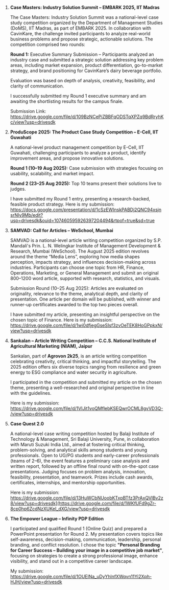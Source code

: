 1. **Case Masters: Industry Solution Summit – EMBARK 2025, IIT Madras**

   The Case Masters: Industry Solution Summit was a national-level case study competition organized by the Department of Management Studies (DoMS), IIT Madras, as part of EMBARK 2025. In collaboration with CavinKare, the challenge invited participants to analyze real-world business problems and propose strategic, actionable solutions.
The competition comprised two rounds:

   **Round 1:** Executive Summary Submission – Participants analyzed an industry case and submitted a strategic solution addressing key problem areas, including market expansion, product differentiation, go-to-market strategy, and brand positioning for CavinKare’s dairy beverage portfolio.

   Evaluation was based on depth of analysis, creativity, feasibility, and clarity of communication.

   I successfully submitted my Round 1 executive summary and am awaiting the shortlisting results for the campus finale.

   Submission Link: https://drive.google.com/file/d/109BzNCePiZBBFqODSTqXPZq9BdRryhKc/view?usp=drivesdk

 2. **ProduScope 2025: The Product Case Study Competition – E-Cell, IIT Guwahati**

    A national-level product management competition by E-Cell, IIT Guwahati, challenging participants to analyze a product, identify improvement areas, and propose innovative solutions.

    **Round 1 (10–19 Aug 2025):** Case submission with strategies focusing on usability, scalability, and market impact.

    **Round 2 (23–25 Aug 2025):** Top 10 teams present their solutions live to judges.

    I have submitted my Round 1 entry, presenting a research-backed, feasible product strategy. Here is my submission: https://docs.google.com/presentation/d/1cSzEWInskPABDj2QNC94xsjnsrNIy9Mb/edit?usp=drivesdk&ouid=107460595926397204494&rtpof=true&sd=true

 3. **SAMVAD: Call for Articles – WeSchool, Mumbai**

    SAMVAD is a national-level article writing competition organized by S.P. Mandali's Prin. L. N. Welingkar Institute of Management Development & Research, Mumbai (WeSchool). The August 2025 edition revolves around the theme “Media Lens”, exploring how media shapes perception, impacts strategy, and influences decision-making across industries. Participants can choose one topic from HR, Finance, Operations, Marketing, or General Management and submit an original 800–1200 word article, supported with research, statistics, and visuals.

    Submission Round (10–25 Aug 2025): Articles are evaluated on originality, relevance to the theme, analytical depth, and clarity of presentation. One article per domain will be published, with winner and runner-up certificates awarded to the top two pieces overall.

    I have submitted my article, presenting an insightful perspective on the chosen topic of Finance. Here is my submission: https://drive.google.com/file/d/1wi0dfjegGseSIsf3zvOeTEK8HoGPpkxN/view?usp=drivesdk

 4. **Sankalan – Article Writing Competition – C.C.S. National Institute of Agricultural Marketing (NIAM), Jaipur**

    Sankalan, part of **Agrovon 2k25**, is an article writing competition celebrating creativity, critical thinking, and impactful storytelling. The 2025 edition offers six diverse topics ranging from resilience and green energy to ESG compliance and water security in agriculture.

    I participated in the competition and submitted my article on the chosen theme, presenting a well-researched and original perspective in line with the guidelines.

    Here is my submission: https://drive.google.com/file/d/1VIJit1voQMflebKSEQwrOCML8gvVD3Q-/view?usp=drivesdk

 5. **Case Quest 2.0**

    A national-level case writing competition hosted by Balaji Institute of Technology & Management, Sri Balaji University, Pune, in collaboration with Maruti Suzuki India Ltd., aimed at fostering critical thinking, problem-solving, and analytical skills among students and young professionals. Open to UG/PG students and early-career professionals (teams of 2–6), the event features a preliminary case analysis and written report, followed by an offline final round with on-the-spot case presentations. Judging focuses on problem analysis, innovation, feasibility, presentation, and teamwork. Prizes include cash awards, certificates, internships, and mentorship opportunities.

    Here is my submission: https://drive.google.com/file/d/13HuWCbNUoobKTxpBTfz3PrAxQVlBv2z8/view?usp=drivesdk](https://drive.google.com/file/d/1WKfUFd9gZr-8cp0hp6ZcdNzXUKeI_dXG/view?usp=drivesdk

 6. **The Empower League – Infinity PDP Edition**

    I participated and qualified Round 1 (Online Quiz) and prepared a PowerPoint presentation for Round 2. My presentation covers topics like self-awareness, decision-making, communication, leadership, personal branding, and conflict resolution. I chose the topic **"Personal Branding for Career Success – Building your image in a competitive job market"**, focusing on strategies to create a strong professional image, enhance visibility, and stand out in a competitive career landscape.

    My submission: https://drive.google.com/file/d/1OUElNa_uDyYhlnfXWqvn11Yi2Xph-HJH/view?usp=drivesdk






